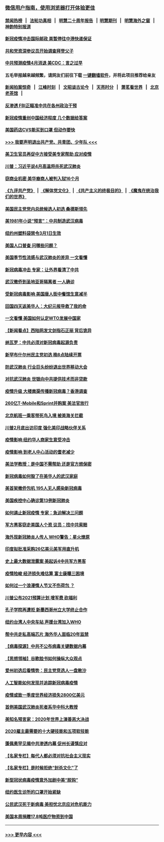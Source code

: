 ### [微信用户指南，使用浏览器打开体验更佳](https://github.com/gfw-breaker/banned-news1/blob/master/indexes/wechat-guide.md?t=0)
#### [禁闻热榜](热点新闻.md?t=0)  &nbsp;&nbsp;|&nbsp;&nbsp; [法轮功真相](https://github.com/gfw-breaker/truth/blob/master/README.md?t=0) &nbsp;&nbsp;|&nbsp;&nbsp; [明慧二十周年报告](https://github.com/gfw-breaker/mh-reports/blob/master/README.md?t=0) &nbsp;&nbsp;|&nbsp;&nbsp;[明慧期刊](https://github.com/gfw-breaker/mh-qikan) &nbsp;&nbsp;|&nbsp;&nbsp; [明慧海外之窗](https://github.com/gfw-breaker/mh-news/blob/master/README.md?t=0) &nbsp;&nbsp;|&nbsp;&nbsp; [神韵特别报道](https://github.com/gfw-breaker/mh-news/blob/master/shenyun.md?t=0)
#### [新冠疫情冲击国际邮政 美暂停往中港快递保证](../pages/nsc412/n11864207.md?t=02130544) 
#### [共和党资深参议员开始调查拜登父子](../pages/nsc412/n11863984.md?t=02130544) 
#### [中共预测疫情4月消退 美CDC：言之过早](../pages/nsc412/n11864310.md?t=02130544) 
#### 五毛举报越来越频繁，请网友们前往下载 [一键翻墙软件](https://github.com/gfw-breaker/ssr-accounts)，并将此项目推荐给亲友
#### [新闻拍案惊奇](https://github.com/gfw-breaker/banned-news1/blob/master/pages/link4.md) &nbsp;&nbsp;|&nbsp;&nbsp; [江峰时刻](https://github.com/gfw-breaker/banned-news1/blob/master/pages/link4.md) &nbsp;&nbsp;|&nbsp;&nbsp; [文昭谈古论今](https://github.com/gfw-breaker/banned-news1/blob/master/pages/link4.md) &nbsp;&nbsp;|&nbsp;&nbsp; [天亮时分](https://github.com/gfw-breaker/banned-news1/blob/master/pages/link4.md) &nbsp;&nbsp;|&nbsp;&nbsp; [萧茗看世界](https://github.com/gfw-breaker/banned-news1/blob/master/pages/link4.md) &nbsp;&nbsp;|&nbsp;&nbsp; [北京老茶馆](https://github.com/gfw-breaker/banned-news1/blob/master/pages/link4.md) &nbsp;&nbsp;|&nbsp;&nbsp; 
#### [反渗透 FBI正瞄准中共在各州政治干预](../pages/nsc412/n11864300.md?t=02130544) 
#### [新冠疫情重创中国经济程度 几个数据给答案](../pages/nsc412/n11864203.md?t=02130544) 
#### [美国药店CVS能买到口罩 但动作要快](../pages/nsc412/n11862438.md?t=02130544) 
#### [>>> 我要声明退出共产党、共青团、少年队 <<<](https://github.com/begood0513/goodnews/blob/master/quit/letter.md) 
#### [美卫生官员再促中方接受美专家帮助 应对疫情](../pages/nsc412/n11864043.md?t=02130544) 
#### [川普：习近平说4月高温将杀死武汉肺炎](../pages/nsc412/n11860814.md?t=02130544) 
#### [窃商业机密 美华裔商人被判入狱16个月](../pages/nsc412/n11863911.md?t=02130544) 
#### [《九评共产党》](https://github.com/begood0513/9ping.md/blob/master/README.md) &nbsp;|&nbsp; [《解体党文化》](../../../../jtdwh.md/blob/master/README.md)  &nbsp;|&nbsp; [《共产主义的终极目的》](../../../../gczydzjmd.md/blob/master/README.md) &nbsp;|&nbsp; [《魔鬼在统治我们的世界》](../../../../mgztzwmdsj.md/blob/master/README.md) 
#### [美国民主党党内总统候选人初选 桑德斯领先](../pages/nsc412/n11863475.md?t=02130544) 
#### [美1981年小说“预言”：中共制造武汉病毒](../pages/nsc412/n11863306.md?t=02130544) 
#### [纽约州塑料袋禁令3月1日生效](../pages/nsc412/n11862832.md?t=02130544) 
#### [美国人口普查  问哪些问题？](../pages/nsc412/n11862808.md?t=02130544) 
#### [美国季节性流感与武汉肺炎的差异 一文看懂](../pages/nsc412/n11862428.md?t=02130544) 
#### [新冠病毒冲击 专家：让外界看清了中共](../pages/nsc412/n11862280.md?t=02130544) 
#### [武汉撤侨到圣地亚哥隔离者 一人确诊](../pages/nsc412/n11862460.md?t=02130544) 
#### [受新冠病毒影响 美国唐人街中餐馆生意减半](../pages/nsc412/n11861940.md?t=02130544) 
#### [回国四天返美华人：大纪元报导救了我的命](../pages/nsc412/n11862181.md?t=02130544) 
#### [一文看懂 美国如何认定WTO发展中国家](../pages/nsc412/n11862051.md?t=02130544) 
#### [【新闻看点】西陆网发文剑指石正丽 背后诡异](../pages/nsc412/n11861792.md?t=02130544) 
#### [纳瓦罗：中共必须对新冠病毒起源负责](../pages/nsc412/n11861810.md?t=02130544) 
#### [新罕布什尔州民主党初选 晚8点陆续开票](../pages/nsc412/n11861872.md?t=02130544) 
#### [防武汉肺炎 行业巨头纷纷退出世界移动大会](../pages/nsc412/n11861795.md?t=02130544) 
#### [对抗武汉肺炎 世银向中共提供技术而非贷款](../pages/nsc412/n11861652.md?t=02130544) 
#### [疫情升级 大楼粪渠传播新冠病毒？香港调查](../pages/nsc412/n11861556.md?t=02130544) 
#### [260亿T-Mobile和Sprint并购案 美法官放行](../pages/nsc412/n11861511.md?t=02130544) 
#### [北京航班一乘客带死鸟入境 被美海关拦截](../pages/nsc412/n11861317.md?t=02130544) 
#### [川普2月底出访印度 强化美印战略伙伴关系](../pages/nsc412/n11860557.md?t=02130544) 
#### [疫情影响  纽约华人商家生意受冲击](../pages/nsc412/n11860284.md?t=02130544) 
#### [疫情影响  到老人中心活动的耆老减少](../pages/nsc412/n11860199.md?t=02130544) 
#### [美法学教授：是中国不需帮助 还是官方想保密](../pages/nsc412/n11859492.md?t=02130544) 
#### [新冠病毒如何毁了在美华人的武汉家庭](../pages/nsc412/n11859524.md?t=02130544) 
#### [美首架撤侨包机 195人无人感染新冠病毒](../pages/nsc412/n11859908.md?t=02130544) 
#### [美国疾控中心确诊第13例新冠肺炎](../pages/nsc412/n11859966.md?t=02130544) 
#### [如何遏止新冠疫情 专家：急迫解决三问题](../pages/nsc412/n11859685.md?t=02130544) 
#### [军方黑客窃走美国人个资 议员：找中共索赔](../pages/nsc412/n11859371.md?t=02130544) 
#### [海外现新冠肺炎人传人 WHO警告：星火燎原](../pages/nsc412/n11859252.md?t=02130544) 
#### [印度拟批准采购26亿美元美军用直升机](../pages/nsc412/n11859143.md?t=02130544) 
#### [史上最大数据泄露案 美起诉4中共军方黑客](../pages/nsc412/n11859115.md?t=02130544) 
#### [疫情险峻 经济损失难估算 富士康曝三困境](../pages/nsc412/n11859120.md?t=02130544) 
#### [如何过一个浪漫情人节又不伤荷包 ？](../pages/nsc412/n11858969.md?t=02130544) 
#### [川普公布2021预算计划 增军费 砍福利](../pages/nsc412/n11859012.md?t=02130544) 
#### [孔子学院再遭拒 新墨西哥州立大学终止合作](../pages/nsc412/n11858661.md?t=02130544) 
#### [纽约台湾人中央车站  声援台湾加入WHO](../pages/nsc412/n11857757.md?t=02130544) 
#### [帮中共走私高端芯片 海外华人面临20年监禁](../pages/nsc412/n11855016.md?t=02130544) 
#### [【病毒探源】中共不公布病毒关键数据内幕](../pages/nsc412/n11856584.md?t=02130544) 
#### [【思想领袖】谷歌脸书如何操纵大众观点](../pages/nsc412/n11680874.md?t=02130544) 
#### [爱州初选后看情势：民主党竞选人一盘散沙](../pages/nsc412/n11856557.md?t=02130544) 
#### [人工智能如何发现并追踪新冠病毒疫情](../pages/nsc412/n11856398.md?t=02130544) 
#### [疫情或致一季度世界经济损失2800亿美元](../pages/nsc412/n11855639.md?t=02130544) 
#### [首例美国武汉肺炎死者系华中科大教授](../pages/nsc412/n11855500.md?t=02130544) 
#### [美知名预言家：2020年世界上演善恶大决战](../pages/nsc412/n11855418.md?t=02130544) 
#### [2020雇主最需要的十大硬技能和五项软技能](../pages/nsc412/n11850953.md?t=02130544) 
#### [蓬佩奥罕见揭中共渗透内幕 促州长谨慎应对](../pages/nsc412/n11854685.md?t=02130544) 
#### [【名家专栏】每代人都必须对抗社会主义现实](../pages/nsc412/n11831412.md?t=02130544) 
#### [【名家专栏】是时候拒绝“封杀文化”了](../pages/nsc412/n11814093.md?t=02130544) 
#### [新型冠状病毒疫情意外加剧中美“脱钩”](../pages/nsc412/n11854475.md?t=02130544) 
#### [纽约医生诊所的口罩开始紧缺](../pages/nsc412/n11853364.md?t=02130544) 
#### [公民武汉死于新病毒 美担忧北京应对危机能力](../pages/nsc412/n11854331.md?t=02130544) 
#### [美国本周捐赠17.8吨医疗物资到中国](../pages/nsc412/n11854269.md?t=02130544) 

----
#### [ >>> 更早内容 <<< ](../indexes/nsc412-earlier.md)
